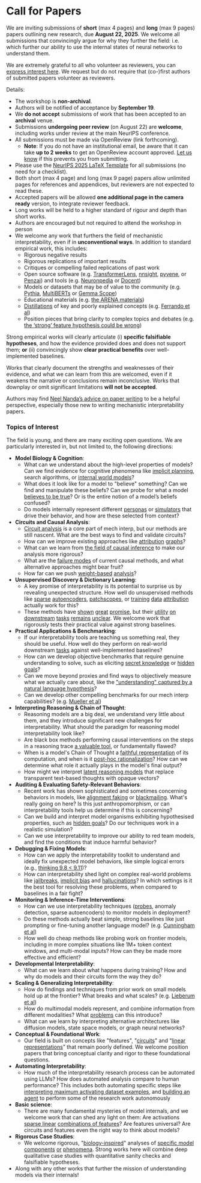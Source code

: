 # Call for Papers
We are inviting submissions of **short** (max 4 pages) and **long** (max 9 pages) papers outlining new research, due **August 22, 2025**. We welcome all submissions that convincingly argue for why they further the field: i.e. which further our ability to use the internal states of neural networks to understand them. 

We are extremely grateful to all who volunteer as reviewers, you can [express interest here](https://www.google.com/url?q=https://docs.google.com/forms/d/e/1FAIpQLSdiw1SJllzoTz_nqzDTzTOGb9DV3W_truQyh-WvYj_QGIi7Mg/viewform?usp%3Ddialog&sa=D&source=editors&ust=1753936607943573&usg=AOvVaw1DyK6gx1y5aBGbBQObQ-8U). We request but do not require that (co-)first authors of submitted papers volunteer as reviewers. 

Details: 
* The workshop is **non-archival**.
* Authors will be notified of acceptance by **September 19**.
* We **do not accept** submissions of work that has been accepted to an **archival** venue.
* Submissions **undergoing peer review** (on August 22) are **welcome**, including works under review at the main NeurIPS conference.
* All submissions must be made via OpenReview (link forthcoming).
  * **Note**: If you do not have an institutional email, be aware that it can take **up to 2 weeks** to get an OpenReview account approved. [Let us know](mailto:neurips2025@mechinterpworkshop.com) if this prevents you from submitting.
* Please use the [NeurIPS 2025 LaTeX Template](https://www.google.com/url?q=https://media.neurips.cc/Conferences/NeurIPS2025/Styles.zip&sa=D&source=editors&ust=1753936607946059&usg=AOvVaw3SDUosx-tdXhSvfLFJnwTB) for all submissions (no need for a checklist).
* Both short (max 4 page) and long (max 9 page) papers allow unlimited pages for references and appendices, but reviewers are not expected to read these.
* Accepted papers will be allowed **one additional page in the camera ready** version, to integrate reviewer feedback.
* Long works will be held to a higher standard of rigour and depth than short works.
* Authors are encouraged but not required to attend the workshop in person
* We welcome any work that furthers the field of mechanistic interpretability, even if in **unconventional ways**. In addition to standard empirical work, this includes:
  * Rigorous negative results
  * Rigorous replications of important results
  * Critiques or compelling failed replications of past work
  * Open source software (e.g. [TransformerLens](https://www.google.com/url?q=https://github.com/neelnanda-io/TransformerLens&sa=D&source=editors&ust=1753936607948603&usg=AOvVaw3Vv1xqiwLDdd73agrdiqCr), [nnsight](https://www.google.com/url?q=https://github.com/ndif-team/nnsight&sa=D&source=editors&ust=1753936607948861&usg=AOvVaw0f8G4qL_9cao2IjTG9r7Fd), [pyvene](https://www.google.com/url?q=https://github.com/stanfordnlp/pyvene/tree/main/pyvene/models/mlp&sa=D&source=editors&ust=1753936607949095&usg=AOvVaw3QiFTK4sg5yoVY7umPhWf3), or [Penzai](https://www.google.com/url?q=https://github.com/google-deepmind/penzai&sa=D&source=editors&ust=1753936607949271&usg=AOvVaw18hAH22I0W7NFoaUT1Xi9-)) and tools (e.g. [Neuronpedia](https://www.google.com/url?q=http://neuronpedia.org&sa=D&source=editors&ust=1753936607949421&usg=AOvVaw32-jwKeqq9NV-2YoYM09-h) or [Docent](https://www.google.com/url?q=https://transluce.org/introducing-docent&sa=D&source=editors&ust=1753936607949592&usg=AOvVaw1xFBFIU2wlM8ahCi02vtf9))
  * Models or datasets that may be of value to the community (e.g. [Pythia](https://www.google.com/url?q=https://arxiv.org/abs/2304.01373&sa=D&source=editors&ust=1753936607949889&usg=AOvVaw3IikMcN_9ESnESg55g1ATf), [MultiBERTs](https://www.google.com/url?q=https://arxiv.org/abs/2106.16163&sa=D&source=editors&ust=1753936607949992&usg=AOvVaw3laSAD-W2vbN1x_bsTMutn) or [Gemma Scope](https://www.google.com/url?q=https://arxiv.org/abs/2408.05147&sa=D&source=editors&ust=1753936607950113&usg=AOvVaw1911tlDC45P9Tp1Ik1ajFB))
  * Educational materials (e.g. [the ARENA materials](https://www.google.com/url?q=https://arena3-chapter1-transformer-interp.streamlit.app/&sa=D&source=editors&ust=1753936607950399&usg=AOvVaw02sVA6b333xqkN8fAvkzHP))
  * [Distillations](https://www.google.com/url?q=https://distill.pub/2017/research-debt/&sa=D&source=editors&ust=1753936607950614&usg=AOvVaw2UcyqWirxFqKVR7y3MCn3Z) of key and poorly explained concepts (e.g. [Ferrando et al](https://www.google.com/url?q=https://arxiv.org/abs/2405.00208&sa=D&source=editors&ust=1753936607950862&usg=AOvVaw0wRqe6nCG7_KuHLTNylxQ1))
  * Position pieces that bring clarity to complex topics and debates (e.g. [the ‘strong’ feature hypothesis could be wrong](https://www.google.com/url?q=https://www.alignmentforum.org/posts/tojtPCCRpKLSHBdpn/the-strong-feature-hypothesis-could-be-wrong&sa=D&source=editors&ust=1753936607951286&usg=AOvVaw1r9I-P_YIXhkyqz7sD72AR))

Strong empirical works will clearly articulate (i) **specific falsifiable hypotheses**, and how the evidence provided does and does not support them; **or** (ii) convincingly show **clear practical benefits** over well-implemented baselines. 

Works that clearly document the strengths and weaknesses of their evidence, and what we can learn from this are welcomed, even if it weakens the narrative or conclusions remain inconclusive. Works that downplay or omit significant limitations **will not be accepted**. 

Authors may find [Neel Nanda’s advice on paper writing](https://www.google.com/url?q=https://www.alignmentforum.org/posts/eJGptPbbFPZGLpjsp/highly-opinionated-advice-on-how-to-write-ml-papers&sa=D&source=editors&ust=1753936607953137&usg=AOvVaw3-F5keokNdtnMbiXrd5tlO) to be a helpful perspective, especially those new to writing mechanistic interpretability papers. 
### Topics of Interest
The field is young, and there are many exciting open questions. We are particularly interested in, but not limited to, the following directions: 
* **Model Biology & Cognition**:
  * What can we understand about the high-level properties of models? Can we find evidence for cognitive phenomena like [implicit planning](https://www.google.com/url?q=https://transformer-circuits.pub/2025/attribution-graphs/biology.html%23dives-poems&sa=D&source=editors&ust=1753936607954152&usg=AOvVaw1fsfNV7-ezTNBpfgRreorV), search algorithms, or [internal world models](https://www.google.com/url?q=https://arxiv.org/abs/2210.13382&sa=D&source=editors&ust=1753936607954306&usg=AOvVaw1fiNdngkDIVO2_jhFGMjLT)?
  * What does it look like for a model to "believe" something? Can we find and manipulate these beliefs? Can we probe for what a model [believes to be true](https://www.google.com/url?q=https://arxiv.org/abs/2310.06824&sa=D&source=editors&ust=1753936607954581&usg=AOvVaw27rmW6kBTYJ1G-G6ga0Kbx)? Or is the entire notion of a model’s beliefs confused?
  * Do models internally represent different [personas](https://www.google.com/url?q=https://arxiv.org/abs/2406.12094&sa=D&source=editors&ust=1753936607954827&usg=AOvVaw1klkv2CyDBsarn8Vskuli-) or [simulators](https://www.google.com/url?q=https://www.nature.com/articles/s41586-023-06647-8&sa=D&source=editors&ust=1753936607955136&usg=AOvVaw3-VLobR4z4IX_8zU6pWGUy) that drive their behavior, and how are these selected from context?
* **Circuits and Causal Analysis**:
  * [Circuit analysis](https://www.google.com/url?q=https://distill.pub/2020/circuits/zoom-in/&sa=D&source=editors&ust=1753936607955752&usg=AOvVaw0hHXL_q-4hrpQ8AKQmKiEs) is a core part of mech interp, but our methods are still nascent. What are the best ways to find and validate circuits?
  * How can we improve existing approaches like [attribution](https://www.google.com/url?q=https://arxiv.org/abs/2406.11944&sa=D&source=editors&ust=1753936607956396&usg=AOvVaw3tfHDhxgJYPENadsfVDFsX) [graphs](https://www.google.com/url?q=https://transformer-circuits.pub/2025/attribution-graphs/methods.html&sa=D&source=editors&ust=1753936607956585&usg=AOvVaw0GHinJ8rjt7oeLLcIB4c2P)?
  * What can we learn from [the field of causal inference](https://www.google.com/url?q=https://arxiv.org/abs/2407.04690&sa=D&source=editors&ust=1753936607956942&usg=AOvVaw3ZCypBJUO3yXJ5TwJ_lwP3) to make our analysis more rigorous?
  * What are the [failure modes](https://www.google.com/url?q=https://arxiv.org/abs/2307.15771&sa=D&source=editors&ust=1753936607957183&usg=AOvVaw3funPeh7jo-UncSHYwLAzj) of current causal methods, and what alternative approaches might bear fruit?
  * How far can we push [weight-based](https://www.google.com/url?q=https://arxiv.org/abs/2301.05217&sa=D&source=editors&ust=1753936607957363&usg=AOvVaw1PXQJ3qX4eA0zSJodUAyVR) [analysis](https://www.google.com/url?q=https://arxiv.org/abs/2410.08417&sa=D&source=editors&ust=1753936607957443&usg=AOvVaw0CdPiCG9Ayf3dvbUzpyNOf)?
* **Unsupervised Discovery & Dictionary Learning**:
  * A key promise of interpretability is its potential to surprise us by revealing unexpected structure. How well do unsupervised methods like [sparse](https://www.google.com/url?q=https://arxiv.org/abs/2103.15949&sa=D&source=editors&ust=1753936607957765&usg=AOvVaw2Wo3__RG8CWz118hfuNT2p) [autoencoders](https://www.google.com/url?q=https://transformer-circuits.pub/2023/monosemantic-features&sa=D&source=editors&ust=1753936607957873&usg=AOvVaw28WPRhh-j9VXW39B4dgdnU), [patch](https://www.google.com/url?q=https://arxiv.org/abs/2401.06102&sa=D&source=editors&ust=1753936607957994&usg=AOvVaw3h2R2BeRBfOyWadGWEuCqZ)[scopes](https://www.google.com/url?q=https://arxiv.org/abs/2403.10949v2&sa=D&source=editors&ust=1753936607958046&usg=AOvVaw1JzsaWTt_9sFTtYfkTZlQn), or [training](https://www.google.com/url?q=https://proceedings.mlr.press/v70/koh17a?ref%3Dhttps://githubhelp.com&sa=D&source=editors&ust=1753936607958133&usg=AOvVaw1ECYCrh6dfBy1uPnVajYqS) [data](https://www.google.com/url?q=https://arxiv.org/abs/2308.03296&sa=D&source=editors&ust=1753936607958193&usg=AOvVaw16R6jhK435PGqD_GYC63nv) [attribution](https://www.google.com/url?q=https://arxiv.org/abs/2205.11482&sa=D&source=editors&ust=1753936607958255&usg=AOvVaw29rvwsZ9OceCLJXpVmN7Ui) actually work for this?
  * These methods have [shown](https://www.google.com/url?q=https://transformer-circuits.pub/2024/scaling-monosemanticity/index.html&sa=D&source=editors&ust=1753936607958403&usg=AOvVaw1CemIcDY76Mds0gSQen_5H) [great](https://www.google.com/url?q=https://transformer-circuits.pub/2025/attribution-graphs/biology.html&sa=D&source=editors&ust=1753936607958487&usg=AOvVaw0CcQgI1vRtFpJeC_2aojFL) [promise](https://www.google.com/url?q=https://arxiv.org/abs/2503.10965&sa=D&source=editors&ust=1753936607958579&usg=AOvVaw3X49Zvfj_jsARXSakXlQ9G), but their [utility](https://www.google.com/url?q=https://arxiv.org/abs/2502.16681&sa=D&source=editors&ust=1753936607958663&usg=AOvVaw19vwNHa0UzkGGrUPPaK1-H) [on](https://www.google.com/url?q=https://www.tilderesearch.com/blog/sieve&sa=D&source=editors&ust=1753936607958730&usg=AOvVaw2A5m_xmb3RcnqAIYN4sIal) [downstream](https://www.google.com/url?q=https://arxiv.org/abs/2501.17148&sa=D&source=editors&ust=1753936607958799&usg=AOvVaw1itimfQDXKxBGIBy1t64Xg) [tasks](https://www.google.com/url?q=https://transformer-circuits.pub/2024/features-as-classifiers/index.html&sa=D&source=editors&ust=1753936607958881&usg=AOvVaw2xew9GBf4XhKuGu9L1uInL) [remains](https://www.google.com/url?q=https://arxiv.org/abs/2502.04382&sa=D&source=editors&ust=1753936607958943&usg=AOvVaw0mNj9Qr0pjddIAf-HxZ5D8) [unclear](https://www.google.com/url?q=https://www.alignmentforum.org/posts/4uXCAJNuPKtKBsi28/negative-results-for-saes-on-downstream-tasks&sa=D&source=editors&ust=1753936607959043&usg=AOvVaw2Zmb7jZdQXQ8xrVB2vh672). We welcome work that rigorously tests their practical value against strong baselines.
* **Practical Applications & Benchmarking**:
  * If our interpretability tools are teaching us something real, they should be useful. How well do they perform on real-world downstream [tasks](https://www.google.com/url?q=https://www.lesswrong.com/posts/wGRnzCFcowRCrpX4Y/downstream-applications-as-validation-of-interpretability&sa=D&source=editors&ust=1753936607959527&usg=AOvVaw3MZt8jHrk0RCs-yWHBpFzy) against well-implemented baselines?
  * How can we develop objective benchmarks that require genuine understanding to solve, such as eliciting [secret knowledge](https://www.google.com/url?q=https://arxiv.org/abs/2505.14352&sa=D&source=editors&ust=1753936607959752&usg=AOvVaw2axgKK3V_gU_io-a9Ws9Lk) or [hidden goals](https://www.google.com/url?q=https://arxiv.org/abs/2503.10965&sa=D&source=editors&ust=1753936607959854&usg=AOvVaw2sPpnLbfOt5PQCtxqfeSrY)?
  * Can we move beyond proxies and find ways to objectively measure what we actually care about, like the ["understanding" captured by a natural language hypothesis](https://www.google.com/url?q=https://arxiv.org/abs/2502.04382&sa=D&source=editors&ust=1753936607960216&usg=AOvVaw2XKpjf2eK-RrIF-Eh_SFHJ)?
  * Can we develop other compelling benchmarks for our mech interp capabilities? (e.g. [Mueller et al](https://www.google.com/url?q=https://arxiv.org/abs/2504.13151&sa=D&source=editors&ust=1753936607960415&usg=AOvVaw0LtJp1BLmLyxto2TtLTcTQ))
* **Interpreting Reasoning & Chain of Thought**:
  * Reasoning models are a big deal, we understand very little about them, and they introduce significant new challenges for interpretability. What should the paradigm for reasoning model interpretability look like?
  * Are black box methods performing causal interventions on the steps in a reasoning trace [a valuable tool](https://www.google.com/url?q=https://arxiv.org/abs/2506.19143&sa=D&source=editors&ust=1753936607961214&usg=AOvVaw1Zd3uXI-TG7Eo89Ggow42R), or fundamentally flawed?
  * When is a model's Chain of Thought a [faithful representation](https://www.google.com/url?q=https://arxiv.org/abs/2305.04388&sa=D&source=editors&ust=1753936607961443&usg=AOvVaw0akzDQnrXwB84CRYkK7VqL) of its computation, and when is it [post-hoc rationalization](https://www.google.com/url?q=https://arxiv.org/abs/2503.08679&sa=D&source=editors&ust=1753936607961652&usg=AOvVaw3vTGFrb5C15R9iVTpuUtpB)? How can we determine what role it actually plays in the model's final output?
  * How might we interpret [latent reasoning models](https://www.google.com/url?q=https://arxiv.org/abs/2412.06769&sa=D&source=editors&ust=1753936607962072&usg=AOvVaw27TJCR9Zs8zSUW88uIrDZ8) that replace transparent text-based thoughts with opaque vectors?
* **Auditing & Evaluating Safety-Relevant Behaviors**:
  * Recent work has shown sophisticated and sometimes concerning behaviors in models, like [alignment faking](https://www.google.com/url?q=https://arxiv.org/abs/2412.14093&sa=D&source=editors&ust=1753936607962635&usg=AOvVaw2MWscihVXsZL3aHZKFq4au) or [blackmailing](https://www.google.com/url?q=https://www.anthropic.com/research/agentic-misalignment&sa=D&source=editors&ust=1753936607962725&usg=AOvVaw02MMLS_YazOK7AvZlJKQ81). What's really going on here? Is this just anthropomorphism, or can interpretability tools help us determine if this is concerning?
  * Can we build and interpret model organisms exhibiting hypothesised properties, such as [hidden goals](https://www.google.com/url?q=https://arxiv.org/abs/2503.10965&sa=D&source=editors&ust=1753936607963073&usg=AOvVaw005ucmsXV61CZuuxEzdVda)? Do our techniques work in a realistic simulation?
  * Can we use interpretability to improve our ability to red team models, and find the conditions that induce harmful behavior?
* **Debugging & Fixing Models**:
  * How can we apply the interpretability toolkit to understand and ideally fix unexpected model behaviors, like simple logical errors (e.g., [thinking 9.8 < 9.11](https://www.google.com/url?q=https://transluce.org/observability-interface&sa=D&source=editors&ust=1753936607963717&usg=AOvVaw0n2qsrauOm6XquWZYnhQJD))?
  * How can interpretability shed light on complex real-world problems like [jailbreaks](https://www.google.com/url?q=https://transformer-circuits.pub/2025/attribution-graphs/biology.html%23dives-jailbreak&sa=D&source=editors&ust=1753936607963970&usg=AOvVaw1HShrDHCodzWWjStYpmU_i), [implicit bias](https://www.google.com/url?q=https://arxiv.org/abs/2506.10922&sa=D&source=editors&ust=1753936607964050&usg=AOvVaw07Cn4sl-MJv_rr_wscWDdc) and [hallucinations](https://www.google.com/url?q=https://arxiv.org/abs/2411.14257&sa=D&source=editors&ust=1753936607964124&usg=AOvVaw37qgztNszj8oQsIVzdrSGP)? In which settings is it the best tool for resolving these problems, when compared to baselines in a fair fight?
* **Monitoring & Inference-Time Interventions**:
  * How can we use interpretability techniques ([probes](https://www.google.com/url?q=https://arxiv.org/abs/2102.12452&sa=D&source=editors&ust=1753936607964465&usg=AOvVaw2MSJFoy0OtnYhxhG1AZdPL), anomaly detection, sparse autoencoders) to monitor models in deployment?
  * Do these methods actually beat simple, strong baselines like just prompting or fine-tuning another language model? (e.g. [Cunningham et al](https://www.google.com/url?q=https://alignment.anthropic.com/2025/cheap-monitors/&sa=D&source=editors&ust=1753936607965062&usg=AOvVaw1Q1Ph1qEJz69SFLtP9I8su))
  * How well do cheap methods like probing work on frontier models, including in more complex situations like 1M+ token context windows, and multi-modal inputs? How can they be made more effective and efficient?
* **Developmental Interpretability**:
  * What can we learn about what happens during training? How and why do models and their circuits form the way they do?
* **Scaling & Generalizing Interpretability**:
  * How do findings and techniques from prior work on small models hold up at the frontier? What breaks and what scales? (e.g. [Lieberum et al](https://www.google.com/url?q=https://arxiv.org/abs/2307.09458&sa=D&source=editors&ust=1753936607966222&usg=AOvVaw22UuUHqulKb0yWdg06vT7e))
  * How do multimodal models represent, and combine information from different modalities? What [problems](https://www.google.com/url?q=https://openreview.net/pdf?id%3DVUhRdZp8ke&sa=D&source=editors&ust=1753936607966602&usg=AOvVaw2hOdzoaUDvKVDscUarUk4F) can this introduce?
  * What can we learn by interpreting alternative architectures like diffusion models, state space models, or graph neural networks?
* **Conceptual & Foundational Work**:
  * Our field is built on concepts like "features", "[circuits](https://www.google.com/url?q=https://distill.pub/2020/circuits/zoom-in/&sa=D&source=editors&ust=1753936607967407&usg=AOvVaw1SB6HCX022j7_Cgmo3sf3R)" and “[linear representations](https://www.google.com/url?q=https://transformer-circuits.pub/2024/july-update/index.html%23linear-representations&sa=D&source=editors&ust=1753936607967758&usg=AOvVaw1-rs8DiM4HZHn99SWdxpkB)” that remain poorly defined. We welcome position papers that bring conceptual clarity and rigor to these foundational questions.
* **Automating Interpretability**:
  * How much of the interpretability research process can be automated using LLMs? How does automated analysis compare to human performance? This includes both automating specific steps like [interpreting maximum activating dataset examples](https://www.google.com/url?q=https://openaipublic.blob.core.windows.net/neuron-explainer/paper/index.html&sa=D&source=editors&ust=1753936607968820&usg=AOvVaw2HTVP9dhWyobt9mLXPso1s), and [building an agent](https://www.google.com/url?q=https://arxiv.org/abs/2404.14394&sa=D&source=editors&ust=1753936607968909&usg=AOvVaw0ZcHisgkKIaRBpQl4lbKMs) to perform some of the research work autonomously
* **Basic science**:
  * There are many fundamental mysteries of model internals, and we welcome work that can shed any light on them: Are activations [sparse linear](https://www.google.com/url?q=https://arxiv.org/abs/1601.03764&sa=D&source=editors&ust=1753936607969430&usg=AOvVaw1AJFl1PlNWUsjaLXZSc9qP) [combinations of features](https://www.google.com/url?q=https://transformer-circuits.pub/2022/toy_model/index.html&sa=D&source=editors&ust=1753936607969598&usg=AOvVaw2RSBMZaMMoRjulBkPAgRWB)? Are features universal? Are circuits and features even the right way to think about models?
* **Rigorous Case Studies**:
  * We welcome rigorous, "[biology-inspired](https://www.google.com/url?q=https://distill.pub/2020/circuits/curve-circuits/&sa=D&source=editors&ust=1753936607970110&usg=AOvVaw1bnAxLdjCYP4hY5QCjkNBJ)" analyses of [specific model](https://www.google.com/url?q=https://arxiv.org/abs/2310.04625&sa=D&source=editors&ust=1753936607970250&usg=AOvVaw22aJ9aBwwfclqwDcPV92XL) [components](https://www.google.com/url?q=https://transformer-circuits.pub/2024/scaling-monosemanticity/index.html&sa=D&source=editors&ust=1753936607970371&usg=AOvVaw2QQ8aMx3wDomRKhYmnpYK9) [or](https://www.google.com/url?q=https://arxiv.org/abs/2305.01610&sa=D&source=editors&ust=1753936607970440&usg=AOvVaw1z9QJ_dArwNz6dJECD0fG9) [phenomena](https://www.google.com/url?q=https://arxiv.org/abs/2306.09346&sa=D&source=editors&ust=1753936607970521&usg=AOvVaw1_zJ_R_RHDXMF-ze76pwWM). Strong works here will combine deep qualitative case studies with quantitative sanity checks and falsifiable hypotheses.
* Along with any other works that further the mission of understanding models via their internals!